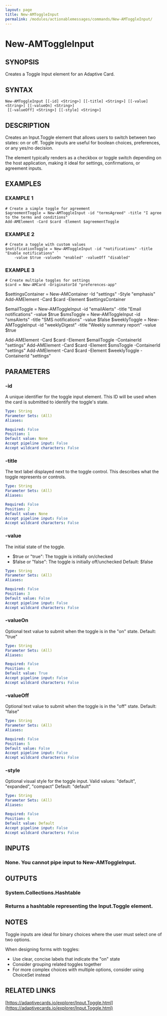 ```yaml
---
layout: page
title: New-AMToggleInput
permalink: /modules/actionablemessages/commands/New-AMToggleInput/
---
```


# New-AMToggleInput

## SYNOPSIS
Creates a Toggle Input element for an Adaptive Card.

## SYNTAX

```
New-AMToggleInput [[-id] <String>] [[-title] <String>] [[-value] <String>] [[-valueOn] <String>]
 [[-valueOff] <String>] [[-style] <String>]
```

## DESCRIPTION
Creates an Input.Toggle element that allows users to switch between two states: on or off.
Toggle inputs are useful for boolean choices, preferences, or any yes/no decision.

The element typically renders as a checkbox or toggle switch depending on the host
application, making it ideal for settings, confirmations, or agreement inputs.

## EXAMPLES

### EXAMPLE 1
```
# Create a simple toggle for agreement
$agreementToggle = New-AMToggleInput -id "termsAgreed" -title "I agree to the terms and conditions"
Add-AMElement -Card $card -Element $agreementToggle
```

### EXAMPLE 2
```
# Create a toggle with custom values
$notificationToggle = New-AMToggleInput -id "notifications" -title "Enable notifications" `
    -value $true -valueOn "enabled" -valueOff "disabled"
```

### EXAMPLE 3
```
# Create multiple toggles for settings
$card = New-AMCard -OriginatorId "preferences-app"
```

$settingsContainer = New-AMContainer -Id "settings" -Style "emphasis"
Add-AMElement -Card $card -Element $settingsContainer

$emailToggle = New-AMToggleInput -id "emailAlerts" -title "Email notifications" -value $true
$smsToggle = New-AMToggleInput -id "smsAlerts" -title "SMS notifications" -value $false
$weeklyToggle = New-AMToggleInput -id "weeklyDigest" -title "Weekly summary report" -value $true

Add-AMElement -Card $card -Element $emailToggle -ContainerId "settings"
Add-AMElement -Card $card -Element $smsToggle -ContainerId "settings"
Add-AMElement -Card $card -Element $weeklyToggle -ContainerId "settings"

## PARAMETERS

### -id
A unique identifier for the toggle input element.
This ID will be used when the card
is submitted to identify the toggle's state.

```yaml
Type: String
Parameter Sets: (All)
Aliases:

Required: False
Position: 1
Default value: None
Accept pipeline input: False
Accept wildcard characters: False
```

### -title
The text label displayed next to the toggle control.
This describes what the toggle
represents or controls.

```yaml
Type: String
Parameter Sets: (All)
Aliases:

Required: False
Position: 2
Default value: None
Accept pipeline input: False
Accept wildcard characters: False
```

### -value
The initial state of the toggle.
- $true or "true": The toggle is initially on/checked
- $false or "false": The toggle is initially off/unchecked
Default: $false

```yaml
Type: String
Parameter Sets: (All)
Aliases:

Required: False
Position: 3
Default value: False
Accept pipeline input: False
Accept wildcard characters: False
```

### -valueOn
Optional text value to submit when the toggle is in the "on" state.
Default: "true"

```yaml
Type: String
Parameter Sets: (All)
Aliases:

Required: False
Position: 4
Default value: True
Accept pipeline input: False
Accept wildcard characters: False
```

### -valueOff
Optional text value to submit when the toggle is in the "off" state.
Default: "false"

```yaml
Type: String
Parameter Sets: (All)
Aliases:

Required: False
Position: 5
Default value: False
Accept pipeline input: False
Accept wildcard characters: False
```

### -style
Optional visual style for the toggle input.
Valid values: "default", "expanded", "compact"
Default: "default"

```yaml
Type: String
Parameter Sets: (All)
Aliases:

Required: False
Position: 6
Default value: Default
Accept pipeline input: False
Accept wildcard characters: False
```

## INPUTS

### None. You cannot pipe input to New-AMToggleInput.
## OUTPUTS

### System.Collections.Hashtable
### Returns a hashtable representing the Input.Toggle element.
## NOTES
Toggle inputs are ideal for binary choices where the user must select one of two options.

When designing forms with toggles:
- Use clear, concise labels that indicate the "on" state
- Consider grouping related toggles together
- For more complex choices with multiple options, consider using ChoiceSet instead

## RELATED LINKS

[https://adaptivecards.io/explorer/Input.Toggle.html](https://adaptivecards.io/explorer/Input.Toggle.html)


